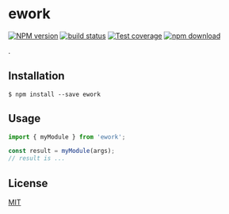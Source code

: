 # ework

[![NPM version][npm-image]][npm-url]
[![build status][travis-image]][travis-url]
[![Test coverage][codecov-image]][codecov-url]
[![npm download][download-image]][download-url]

.

## Installation

`$ npm install --save ework`

## Usage

```js
import { myModule } from 'ework';

const result = myModule(args);
// result is ...
```

## License

[MIT](./LICENSE)

[npm-image]: https://img.shields.io/npm/v/ework.svg?style=flat-square
[npm-url]: https://www.npmjs.com/package/ework
[travis-image]: https://img.shields.io/travis/zakodium/ework/master.svg?style=flat-square
[travis-url]: https://travis-ci.org/zakodium/ework
[codecov-image]: https://img.shields.io/codecov/c/github/zakodium/ework.svg?style=flat-square
[codecov-url]: https://codecov.io/gh/zakodium/ework
[download-image]: https://img.shields.io/npm/dm/ework.svg?style=flat-square
[download-url]: https://www.npmjs.com/package/ework
